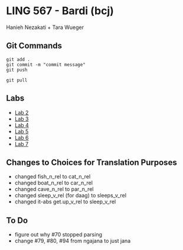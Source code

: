 # LING 567 - Bardi (bcj)
Hanieh Nezakati + Tara Wueger

## Git Commands
```
git add .
git commit -m "commit message"
git push

git pull
```

## Labs
- [Lab 2](mds/lab2.md)
- [Lab 3](mds/lab3.md)
- [Lab 4](mds/lab4.md)
- [Lab 5](mds/lab5.md)
- [Lab 6](mds/lab6.md)
- [Lab 7](mds/lab7.md)

## Changes to Choices for Translation Purposes
- changed fish_n_rel to cat_n_rel
- changed boat_n_rel to car_n_rel
- changed cave_n_rel to par_n_rel
- changed sleep_v_rel (for daag) to sleeps_v_rel
- changed it-abs get.up_v_rel to sleep_v_rel

## To Do
- figure out why #70 stopped parsing
- change #79, #80, #94 from ngajana to just jana